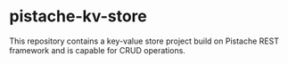 # pistache-kv-store
This repository contains a key-value store project build on Pistache REST framework and is capable for CRUD operations.
